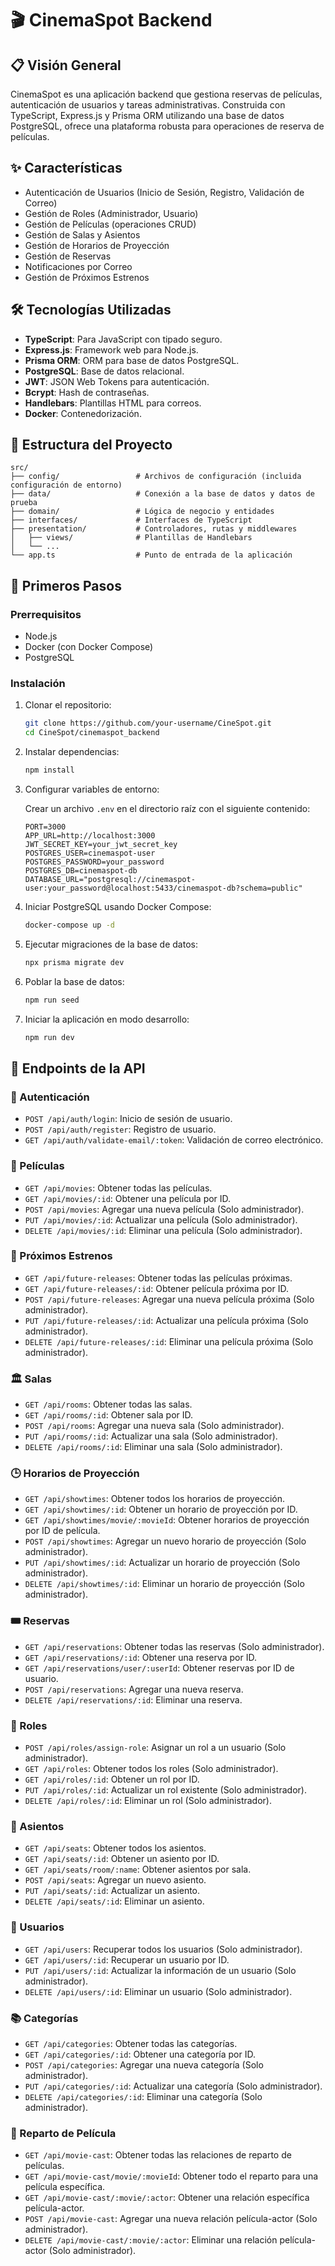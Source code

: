 # 🎬 CinemaSpot Backend

## 📋 Visión General

CinemaSpot es una aplicación backend que gestiona reservas de películas, autenticación de usuarios y tareas administrativas. Construida con TypeScript, Express.js y Prisma ORM utilizando una base de datos PostgreSQL, ofrece una plataforma robusta para operaciones de reserva de películas.

## ✨ Características

- Autenticación de Usuarios (Inicio de Sesión, Registro, Validación de Correo)
- Gestión de Roles (Administrador, Usuario)
- Gestión de Películas (operaciones CRUD)
- Gestión de Salas y Asientos
- Gestión de Horarios de Proyección
- Gestión de Reservas
- Notificaciones por Correo
- Gestión de Próximos Estrenos

## 🛠 Tecnologías Utilizadas

- **TypeScript**: Para JavaScript con tipado seguro.
- **Express.js**: Framework web para Node.js.
- **Prisma ORM**: ORM para base de datos PostgreSQL.
- **PostgreSQL**: Base de datos relacional.
- **JWT**: JSON Web Tokens para autenticación.
- **Bcrypt**: Hash de contraseñas.
- **Handlebars**: Plantillas HTML para correos.
- **Docker**: Contenedorización.

## 📁 Estructura del Proyecto

```
src/
├── config/                 # Archivos de configuración (incluida configuración de entorno)
├── data/                   # Conexión a la base de datos y datos de prueba
├── domain/                 # Lógica de negocio y entidades
├── interfaces/             # Interfaces de TypeScript
├── presentation/           # Controladores, rutas y middlewares
│   ├── views/              # Plantillas de Handlebars
│   └── ...
└── app.ts                  # Punto de entrada de la aplicación
```

## 🚀 Primeros Pasos

### Prerrequisitos

- Node.js
- Docker (con Docker Compose)
- PostgreSQL

### Instalación

1. Clonar el repositorio:

   ```sh
   git clone https://github.com/your-username/CineSpot.git
   cd CineSpot/cinemaspot_backend
   ```

2. Instalar dependencias:

   ```sh
   npm install
   ```

3. Configurar variables de entorno:

   Crear un archivo `.env` en el directorio raíz con el siguiente contenido:

   ```env
   PORT=3000
   APP_URL=http://localhost:3000
   JWT_SECRET_KEY=your_jwt_secret_key
   POSTGRES_USER=cinemaspot-user
   POSTGRES_PASSWORD=your_password
   POSTGRES_DB=cinemaspot-db
   DATABASE_URL="postgresql://cinemaspot-user:your_password@localhost:5433/cinemaspot-db?schema=public"
   ```

4. Iniciar PostgreSQL usando Docker Compose:

   ```sh
   docker-compose up -d
   ```

5. Ejecutar migraciones de la base de datos:

   ```sh
   npx prisma migrate dev
   ```

6. Poblar la base de datos:

   ```sh
   npm run seed
   ```

7. Iniciar la aplicación en modo desarrollo:

   ```sh
   npm run dev
   ```

## 🔌 Endpoints de la API

### 🔐 Autenticación

- `POST /api/auth/login`: Inicio de sesión de usuario.
- `POST /api/auth/register`: Registro de usuario.
- `GET /api/auth/validate-email/:token`: Validación de correo electrónico.

### 🎥 Películas

- `GET /api/movies`: Obtener todas las películas.
- `GET /api/movies/:id`: Obtener una película por ID.
- `POST /api/movies`: Agregar una nueva película (Solo administrador).
- `PUT /api/movies/:id`: Actualizar una película (Solo administrador).
- `DELETE /api/movies/:id`: Eliminar una película (Solo administrador).

### 🍿 Próximos Estrenos

- `GET /api/future-releases`: Obtener todas las películas próximas.
- `GET /api/future-releases/:id`: Obtener película próxima por ID.
- `POST /api/future-releases`: Agregar una nueva película próxima (Solo administrador).
- `PUT /api/future-releases/:id`: Actualizar una película próxima (Solo administrador).
- `DELETE /api/future-releases/:id`: Eliminar una película próxima (Solo administrador).

### 🏛️ Salas

- `GET /api/rooms`: Obtener todas las salas.
- `GET /api/rooms/:id`: Obtener sala por ID.
- `POST /api/rooms`: Agregar una nueva sala (Solo administrador).
- `PUT /api/rooms/:id`: Actualizar una sala (Solo administrador).
- `DELETE /api/rooms/:id`: Eliminar una sala (Solo administrador).

### 🕒 Horarios de Proyección

- `GET /api/showtimes`: Obtener todos los horarios de proyección.
- `GET /api/showtimes/:id`: Obtener un horario de proyección por ID.
- `GET /api/showtimes/movie/:movieId`: Obtener horarios de proyección por ID de película.
- `POST /api/showtimes`: Agregar un nuevo horario de proyección (Solo administrador).
- `PUT /api/showtimes/:id`: Actualizar un horario de proyección (Solo administrador).
- `DELETE /api/showtimes/:id`: Eliminar un horario de proyección (Solo administrador).

### 🎟️ Reservas

- `GET /api/reservations`: Obtener todas las reservas (Solo administrador).
- `GET /api/reservations/:id`: Obtener una reserva por ID.
- `GET /api/reservations/user/:userId`: Obtener reservas por ID de usuario.
- `POST /api/reservations`: Agregar una nueva reserva.
- `DELETE /api/reservations/:id`: Eliminar una reserva.

### 👑 Roles

- `POST /api/roles/assign-role`: Asignar un rol a un usuario (Solo administrador).
- `GET /api/roles`: Obtener todos los roles (Solo administrador).
- `GET /api/roles/:id`: Obtener un rol por ID.
- `PUT /api/roles/:id`: Actualizar un rol existente (Solo administrador).
- `DELETE /api/roles/:id`: Eliminar un rol (Solo administrador).

### 💺 Asientos

- `GET /api/seats`: Obtener todos los asientos.
- `GET /api/seats/:id`: Obtener un asiento por ID.
- `GET /api/seats/room/:name`: Obtener asientos por sala.
- `POST /api/seats`: Agregar un nuevo asiento.
- `PUT /api/seats/:id`: Actualizar un asiento.
- `DELETE /api/seats/:id`: Eliminar un asiento.

### 👥 Usuarios

- `GET /api/users`: Recuperar todos los usuarios (Solo administrador).
- `GET /api/users/:id`: Recuperar un usuario por ID.
- `PUT /api/users/:id`: Actualizar la información de un usuario (Solo administrador).
- `DELETE /api/users/:id`: Eliminar un usuario (Solo administrador).

### 📚 Categorías

- `GET /api/categories`: Obtener todas las categorías.
- `GET /api/categories/:id`: Obtener una categoría por ID.
- `POST /api/categories`: Agregar una nueva categoría (Solo administrador).
- `PUT /api/categories/:id`: Actualizar una categoría (Solo administrador).
- `DELETE /api/categories/:id`: Eliminar una categoría (Solo administrador).

### 👥 Reparto de Película

- `GET /api/movie-cast`: Obtener todas las relaciones de reparto de películas.
- `GET /api/movie-cast/movie/:movieId`: Obtener todo el reparto para una película específica.
- `GET /api/movie-cast/:movie/:actor`: Obtener una relación específica película-actor.
- `POST /api/movie-cast`: Agregar una nueva relación película-actor (Solo administrador).
- `DELETE /api/movie-cast/:movie/:actor`: Eliminar una relación película-actor (Solo administrador).
